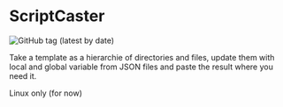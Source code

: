 # ScriptCaster

![GitHub tag (latest by date)](https://img.shields.io/github/v/tag/Ashijo/ScriptCaster)


Take a template as a hierarchie of directories and files, update them with local and global variable from JSON files and paste the result where you need it.

Linux only (for now)

